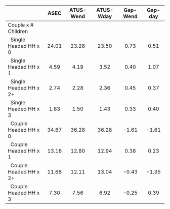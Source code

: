 
|                      |         ASEC |    ATUS-Wend |    ATUS-Wday |     Gap-Wend |      Gap-day |
| -------------------- | :----------: | :----------: | :----------: | :----------: | :----------: |
| Couple x # Children  |              |              |              |              |              |
| &nbsp;&nbsp;Single Headed HH x 0 |        24.01 |        23.28 |        23.50 |         0.73 |         0.51 |
| &nbsp;&nbsp;Single Headed HH x 1 |         4.59 |         4.19 |         3.52 |         0.40 |         1.07 |
| &nbsp;&nbsp;Single Headed HH x 2+ |         2.74 |         2.28 |         2.36 |         0.45 |         0.37 |
| &nbsp;&nbsp;Single Headed HH x 3 |         1.83 |         1.50 |         1.43 |         0.33 |         0.40 |
| &nbsp;&nbsp;Couple Headed HH x 0 |        34.67 |        36.28 |        36.28 |        -1.61 |        -1.61 |
| &nbsp;&nbsp;Couple Headed HH x 1 |        13.18 |        12.80 |        12.94 |         0.38 |         0.23 |
| &nbsp;&nbsp;Couple Headed HH x 2+ |        11.68 |        12.11 |        13.04 |        -0.43 |        -1.35 |
| &nbsp;&nbsp;Couple Headed HH x 3 |         7.30 |         7.56 |         6.92 |        -0.25 |         0.39 |

